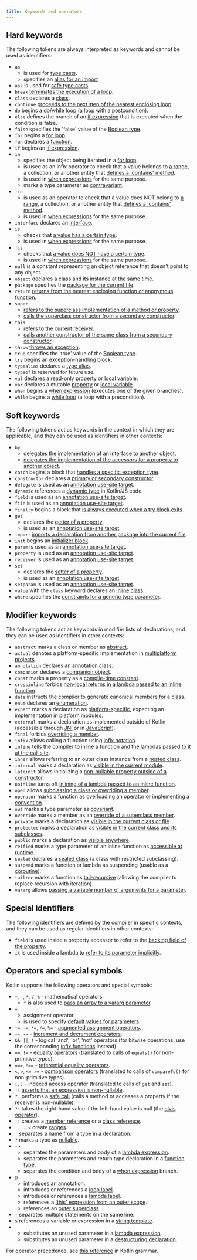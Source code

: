 ```yaml
---
title: Keywords and operators
---
```



## Hard keywords

The following tokens are always interpreted as keywords and cannot be used as identifiers:

 * `as`
     - is used for [type casts](./typecasts.md#unsafe-cast-operator).
     - specifies an [alias for an import](./packages.md#imports)
 * `as?` is used for [safe type casts](./typecasts.md#safe-nullable-cast-operator).
 * `break` [terminates the execution of a loop](./returns.md).
 * `class` declares a [class](./classes.md).
 * `continue` [proceeds to the next step of the nearest enclosing loop](./returns.md).
 * `do` begins a [do/while loop](./control-flow.md#while-loops) (a loop with a postcondition).
 * `else` defines the branch of an [if expression](./control-flow.md#if-expression) that is executed when the condition is false.
 * `false` specifies the 'false' value of the [Boolean type](./booleans.md).
 * `for` begins a [for loop](./control-flow.md#for-loops).
 * `fun` declares a [function](./functions.md).
 * `if` begins an [if expression](./control-flow.md#if-expression).
 * `in`
     - specifies the object being iterated in a [for loop](./control-flow.md#for-loops).
     - is used as an infix operator to check that a value belongs to [a range](./ranges.md),
       a collection, or another entity that [defines a 'contains' method](./operator-overloading.md#in-operator).
     - is used in [when expressions](./control-flow.md#when-expressions-and-statements) for the same purpose.
     - marks a type parameter as [contravariant](./generics.md#declaration-site-variance).
 * `!in`
     - is used as an operator to check that a value does NOT belong to [a range](./ranges.md),
       a collection, or another entity that [defines a 'contains' method](./operator-overloading.md#in-operator).
     - is used in [when expressions](./control-flow.md#when-expressions-and-statements) for the same purpose.
 * `interface` declares an [interface](./interfaces.md).
 * `is`
     - checks that [a value has a certain type](./typecasts.md#is-and-is-operators).
     - is used in [when expressions](./control-flow.md#when-expressions-and-statements) for the same purpose.
 * `!is`
     - checks that [a value does NOT have a certain type](./typecasts.md#is-and-is-operators).
     - is used in [when expressions](./control-flow.md#when-expressions-and-statements) for the same purpose.
 * `null` is a constant representing an object reference that doesn't point to any object.
 * `object` declares [a class and its instance at the same time](./object-declarations.md).
 * `package` specifies the [package for the current file](./packages.md).
 * `return` [returns from the nearest enclosing function or anonymous function](./returns.md).
 * `super`
     - [refers to the superclass implementation of a method or property](./inheritance.md#calling-the-superclass-implementation).
     - [calls the superclass constructor from a secondary constructor](./classes.md#inheritance).
 * `this`
     - refers to [the current receiver](./this-expressions.md).
     - [calls another constructor of the same class from a secondary constructor](./classes.md#constructors).
 * `throw` [throws an exception](./exceptions.md).
 * `true` specifies the 'true' value of the [Boolean type](./booleans.md).
 * `try` [begins an exception-handling block](./exceptions.md).
 * `typealias` declares a [type alias](./type-aliases.md).
 * `typeof` is reserved for future use.
 * `val` declares a read-only [property](./properties.md) or [local variable](./basic-syntax.md#variables).
 * `var` declares a mutable [property](./properties.md) or [local variable](./basic-syntax.md#variables).
 * `when` begins a [when expression](./control-flow.md#when-expressions-and-statements) (executes one of the given branches).
 * `while` begins a [while loop](./control-flow.md#while-loops) (a loop with a precondition).

## Soft keywords

The following tokens act as keywords in the context in which they are applicable, and they can be used
as identifiers in other contexts:

 * `by`
     - [delegates the implementation of an interface to another object](./delegation.md).
     - [delegates the implementation of the accessors for a property to another object](./delegated-properties.md).
 * `catch` begins a block that [handles a specific exception type](./exceptions.md).
 * `constructor` declares a [primary or secondary constructor](./classes.md#constructors).
 * `delegate` is used as an [annotation use-site target](./annotations.md#annotation-use-site-targets).
 * `dynamic` references a [dynamic type](./dynamic-type.md) in Kotlin/JS code.
 * `field` is used as an [annotation use-site target](./annotations.md#annotation-use-site-targets).
 * `file` is used as an [annotation use-site target](./annotations.md#annotation-use-site-targets).
 * `finally` begins a block that [is always executed when a try block exits](./exceptions.md).
 * `get`
     - declares the [getter of a property](./properties.md#getters-and-setters).
     - is used as an [annotation use-site target](./annotations.md#annotation-use-site-targets).
 * `import` [imports a declaration from another package into the current file](./packages.md).
 * `init` begins an [initializer block](./classes.md#constructors).
 * `param` is used as an [annotation use-site target](./annotations.md#annotation-use-site-targets).
 * `property` is used as an [annotation use-site target](./annotations.md#annotation-use-site-targets).
 * `receiver` is used as an [annotation use-site target](./annotations.md#annotation-use-site-targets).
 * `set`
     - declares the [setter of a property](./properties.md#getters-and-setters).
     - is used as an [annotation use-site target](./annotations.md#annotation-use-site-targets).
* `setparam` is used as an [annotation use-site target](./annotations.md#annotation-use-site-targets).
* `value` with the `class` keyword declares an [inline class](./inline-classes.md).
* `where` specifies the [constraints for a generic type parameter](./generics.md#upper-bounds).

## Modifier keywords

The following tokens act as keywords in modifier lists of declarations, and they can be used as identifiers
in other contexts:

 * `abstract` marks a class or member as [abstract](./classes.md#abstract-classes).
 * `actual` denotes a platform-specific implementation in [multiplatform projects](./multiplatform-expect-actual.md).
 * `annotation` declares an [annotation class](./annotations.md).
 * `companion` declares a [companion object](./object-declarations.md#companion-objects).
 * `const` marks a property as a [compile-time constant](./properties.md#compile-time-constants).
 * `crossinline` forbids [non-local returns in a lambda passed to an inline function](./inline-functions.md#returns).
 * `data` instructs the compiler to [generate canonical members for a class](./data-classes.md).
 * `enum` declares an [enumeration](./enum-classes.md).
 * `expect` marks a declaration as [platform-specific](./multiplatform-expect-actual.md), expecting an implementation in platform modules.
 * `external` marks a declaration as implemented outside of Kotlin (accessible through [JNI](./java-interop.md#using-jni-with-kotlin) or in [JavaScript](./js-interop.md#external-modifier)).
 * `final` forbids [overriding a member](./inheritance.md#overriding-methods).
 * `infix` allows calling a function using [infix notation](./functions.md#infix-notation).
 * `inline` tells the compiler to [inline a function and the lambdas passed to it at the call site](./inline-functions.md).
 * `inner` allows referring to an outer class instance from a [nested class](./nested-classes.md).
 * `internal` marks a declaration as [visible in the current module](./visibility-modifiers.md).
 * `lateinit` allows initializing a [non-nullable property outside of a constructor](./properties.md#late-initialized-properties-and-variables).
 * `noinline` turns off [inlining of a lambda passed to an inline function](./inline-functions.md#noinline).
 * `open` allows [subclassing a class or overriding a member](./classes.md#inheritance).
 * `operator` marks a function as [overloading an operator or implementing a convention](./operator-overloading.md).
 * `out` marks a type parameter as [covariant](./generics.md#declaration-site-variance).
 * `override` marks a member as an [override of a superclass member](./inheritance.md#overriding-methods).
 * `private` marks a declaration as [visible in the current class or file](./visibility-modifiers.md).
 * `protected` marks a declaration as [visible in the current class and its subclasses](./visibility-modifiers.md).
 * `public` marks a declaration as [visible anywhere](./visibility-modifiers.md).
 * `reified` marks a type parameter of an inline function as [accessible at runtime](./inline-functions.md#reified-type-parameters).
 * `sealed` declares a [sealed class](./sealed-classes.md) (a class with restricted subclassing).
 * `suspend` marks a function or lambda as suspending (usable as a [coroutine](./coroutines-overview.md)).
 * `tailrec` marks a function as [tail-recursive](./functions.md#tail-recursive-functions) (allowing the compiler to replace recursion with iteration).
 * `vararg` allows [passing a variable number of arguments for a parameter](./functions.md#variable-number-of-arguments-varargs).

## Special identifiers

The following identifiers are defined by the compiler in specific contexts, and they can be used as regular
identifiers in other contexts:

 * `field` is used inside a property accessor to refer to the [backing field of the property](./properties.md#backing-fields).
 * `it` is used inside a lambda to [refer to its parameter implicitly](./lambdas.md#it-implicit-name-of-a-single-parameter).

## Operators and special symbols

Kotlin supports the following operators and special symbols:

 * `+`, `-`, `*`, `/`, `%` - mathematical operators
     - `*` is also used to [pass an array to a vararg parameter](./functions.md#variable-number-of-arguments-varargs).
 * `=`
     - assignment operator.
     - is used to specify [default values for parameters](./functions.md#default-arguments).
 * `+=`, `-=`, `*=`, `/=`, `%=` - [augmented assignment operators](./operator-overloading.md#augmented-assignments).
 * `++`, `--` - [increment and decrement operators](./operator-overloading.md#increments-and-decrements).
 * `&&`, `||`, `!` - logical 'and', 'or', 'not' operators (for bitwise operations, use the corresponding [infix functions](./numbers.md#operations-on-numbers) instead).
 * `==`, `!=` - [equality operators](./operator-overloading.md#equality-and-inequality-operators) (translated to calls of `equals()` for non-primitive types).
 * `===`, `!==` - [referential equality operators](./equality.md#referential-equality).
 * `<`, `>`, `<=`, `>=` - [comparison operators](./operator-overloading.md#comparison-operators) (translated to calls of `compareTo()` for non-primitive types).
 * `[`, `]` - [indexed access operator](./operator-overloading.md#indexed-access-operator) (translated to calls of `get` and `set`).
 * `!!` [asserts that an expression is non-nullable](./null-safety.md#not-null-assertion-operator).
 * `?.` performs a [safe call](./null-safety.md#safe-call-operator) (calls a method or accesses a property if the receiver is non-nullable).
 * `?:` takes the right-hand value if the left-hand value is null (the [elvis operator](./null-safety.md#elvis-operator)).
 * `::` creates a [member reference](./reflection.md#function-references) or a [class reference](./reflection.md#class-references).
 * `..`, `..<` create [ranges](./ranges.md).
 * `:` separates a name from a type in a declaration.
 * `?` marks a type as [nullable](./null-safety.md#nullable-types-and-non-nullable-types).
 * `->`
     - separates the parameters and body of a [lambda expression](./lambdas.md#lambda-expression-syntax).
     - separates the parameters and return type declaration in a [function type](./lambdas.md#function-types).
     - separates the condition and body of a [when expression](./control-flow.md#when-expressions-and-statements) branch.
 * `@`
     - introduces an [annotation](./annotations.md#usage).
     - introduces or references a [loop label](./returns.md#break-and-continue-labels).
     - introduces or references a [lambda label](./returns.md#return-to-labels).
     - references a ['this' expression from an outer scope](./this-expressions.md#qualified-this).
     - references an [outer superclass](./inheritance.md#calling-the-superclass-implementation).
 * `;` separates multiple statements on the same line.
 * `$` references a variable or expression in a [string template](./strings.md#string-templates).
 * `_`
     - substitutes an unused parameter in a [lambda expression](./lambdas.md#underscore-for-unused-variables).
     - substitutes an unused parameter in a [destructuring declaration](./destructuring-declarations.md#underscore-for-unused-variables).

For operator precedence, see [this reference](https://kotlinlang.org/docs/reference/grammar.html#expressions) in Kotlin grammar.
